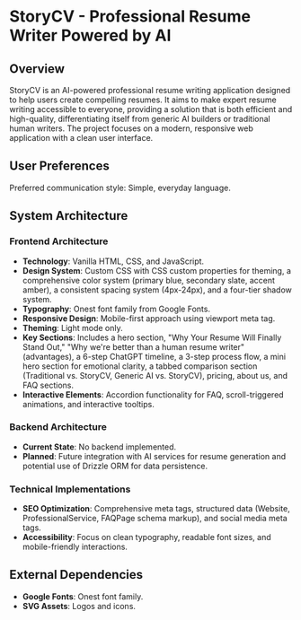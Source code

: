 # StoryCV - Professional Resume Writer Powered by AI

## Overview
StoryCV is an AI-powered professional resume writing application designed to help users create compelling resumes. It aims to make expert resume writing accessible to everyone, providing a solution that is both efficient and high-quality, differentiating itself from generic AI builders or traditional human writers. The project focuses on a modern, responsive web application with a clean user interface.

## User Preferences
Preferred communication style: Simple, everyday language.

## System Architecture

### Frontend Architecture
- **Technology**: Vanilla HTML, CSS, and JavaScript.
- **Design System**: Custom CSS with CSS custom properties for theming, a comprehensive color system (primary blue, secondary slate, accent amber), a consistent spacing system (4px-24px), and a four-tier shadow system.
- **Typography**: Onest font family from Google Fonts.
- **Responsive Design**: Mobile-first approach using viewport meta tag.
- **Theming**: Light mode only.
- **Key Sections**: Includes a hero section, "Why Your Resume Will Finally Stand Out," "Why we're better than a human resume writer" (advantages), a 6-step ChatGPT timeline, a 3-step process flow, a mini hero section for emotional clarity, a tabbed comparison section (Traditional vs. StoryCV, Generic AI vs. StoryCV), pricing, about us, and FAQ sections.
- **Interactive Elements**: Accordion functionality for FAQ, scroll-triggered animations, and interactive tooltips.

### Backend Architecture
- **Current State**: No backend implemented.
- **Planned**: Future integration with AI services for resume generation and potential use of Drizzle ORM for data persistence.

### Technical Implementations
- **SEO Optimization**: Comprehensive meta tags, structured data (Website, ProfessionalService, FAQPage schema markup), and social media meta tags.
- **Accessibility**: Focus on clean typography, readable font sizes, and mobile-friendly interactions.

## External Dependencies

- **Google Fonts**: Onest font family.
- **SVG Assets**: Logos and icons.